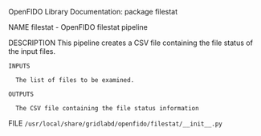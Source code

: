 OpenFIDO Library Documentation: package filestat

NAME
    filestat - OpenFIDO filestat pipeline

DESCRIPTION
    This pipeline creates a CSV file containing the file status of the input files.
    
    INPUTS
    
      The list of files to be examined.
    
    OUTPUTS
    
      The CSV file containing the file status information

FILE
    `/usr/local/share/gridlabd/openfido/filestat/__init__.py`
